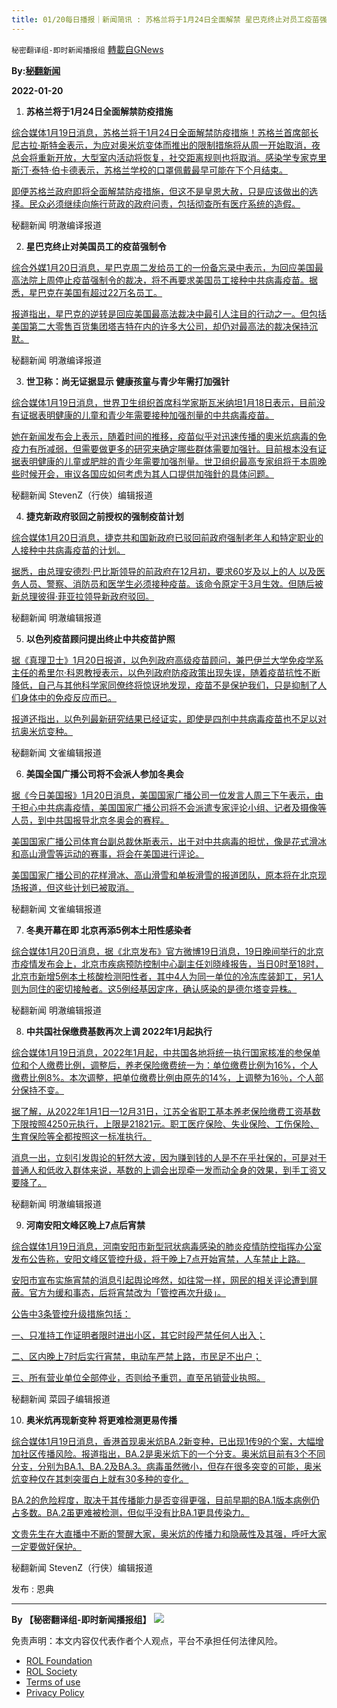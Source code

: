 ```yaml
---
title: 01/20每日播报｜新闻简讯 : 苏格兰将于1月24日全面解禁 星巴克终止对员工疫苗强制令
---
```

`秘密翻译组-即时新闻播报组` [轉載自GNews](https://gnews.org/zh-hans/1883930/)

**By:[秘翻新闻](https://gtv.org/video/id=61e9235b533c672fca7fd133)**

**2022-01-20**

1. **苏格兰将于1月24日全面解禁防疫措施**


[综合媒体1月19日消息，苏格兰将于1月24日全面解禁防疫措施！苏格兰首席部长尼古拉·斯特金表示，为应对奥米炕变体而推出的限制措施将从周一开始取消，夜总会将重新开放，大型室内活动将恢复，社交距离规则也将取消。感染学专家克里斯汀·泰特·伯卡德表示，苏格兰学校的口罩佩戴最早可能在下个月结束。](https://www.bbc.com/news/uk-scotland-60052604%20https://www.john-gaunt.co.uk/news/scotland-covid-restrictions-to-lift-from-monday)

[即便苏格兰政府即将全面解禁防疫措施，但这不是皇恩大赦，只是应该做出的选择。民众必须继续向施行苛政的政府问责，包括彻查所有医疗系统的造假。](https://www.bbc.com/news/uk-scotland-60052604%20https://www.john-gaunt.co.uk/news/scotland-covid-restrictions-to-lift-from-monday)

秘翻新闻 明澈编译报道

2. **星巴克终止对美国员工的疫苗强制令**

[综合外媒1月20日消息，星巴克周二发给员工的一份备忘录中表示，为回应美国最高法院上周停止疫苗强制令的裁决，将不再要求美国员工接种中共病毒疫苗。据悉，星巴克在美国有超过22万名员工。](https://abc7.com/starbucks-covid-vaccine-mandate-supreme-court-vote-employee-vaccines/11488268/%20https://www.cbsnews.com/news/starbucks-covid-vaccine-requirement-stop-supreme-court/)

[报道指出，星巴克的逆转是回应美国最高法裁决中最引人注目的行动之一。但包括美国第二大零售百货集团塔吉特在内的许多大公司，却仍对最高法的裁决保持沉默。](https://abc7.com/starbucks-covid-vaccine-mandate-supreme-court-vote-employee-vaccines/11488268/%20https://www.cbsnews.com/news/starbucks-covid-vaccine-requirement-stop-supreme-court/)

秘翻新闻 明澈编译报道

3. **世卫称：尚无证据显示 健康孩童与青少年需打加强针**

[综合媒体1月19日消息，世界卫生组织首席科学家斯瓦米纳坦1月18日表示，目前没有证据表明健康的儿童和青少年需要接种加强剂量的中共病毒疫苗。](https://www.thestandard.com.hk/breaking-news/section/6/186164/WHO-says-no-evidence-healthy-children,-adolescents-need-Covid-19-boosters%C2%A0%20https://udn.com/news/story/121707/6045776)

[她在新闻发布会上表示，随着时间的推移，疫苗似乎对迅速传播的奧米炕病毒的免疫力有所减弱，但需要做更多的研究来确定哪些群体需要加强针。目前根本没有证据表明健康的儿童或肥胖的青少年需要加强剂量。世卫组织最高专家组将于本周晚些时候开会，审议各国应如何考虑为其人口提供加強針的具体问题。](https://www.thestandard.com.hk/breaking-news/section/6/186164/WHO-says-no-evidence-healthy-children,-adolescents-need-Covid-19-boosters%C2%A0%20https://udn.com/news/story/121707/6045776)

秘翻新闻 StevenZ（行俠）编辑报道

4. **捷克新政府驳回之前授权的强制疫苗计划**

[综合媒体1月20日消息，捷克共和国新政府已驳回前政府强制老年人和特定职业的人接种中共病毒疫苗的计划。](https://abcnews.go.com/Health/wireStory/czech-government-dismisses-mandate-vaccination-plan-82352700%20https://www.taiwannews.com.tw/en/news/4415844)

[据悉，由总理安德烈·巴比斯领导的前政府在12月初，要求60岁及以上的人 以及医务人员、警察、消防员和医学生必须接种疫苗。该命令原定于3月生效。但随后被新总理彼得·菲亚拉领导新政府驳回。](https://abcnews.go.com/Health/wireStory/czech-government-dismisses-mandate-vaccination-plan-82352700%20https://www.taiwannews.com.tw/en/news/4415844)

秘翻新闻 明澈编辑报道

5. **以色列疫苗顾问提出终止中共疫苗护照**

[据《真理卫士》1月20日报道，以色列政府高级疫苗顾问，兼巴伊兰大学免疫学系主任的希里尔·科恩教授表示，以色列政府防疫政策出现失误，随着疫苗抗性不断降低，自己与其他科学家同僚终将惊讶地发现，疫苗不是保护我们，只是抑制了人们身体中的免疫反应而已。](https://thetruedefender.com/israeli-vax-advisor-vax-passports-should-end-government-made-mistakes-during-covid/)

[报道还指出，以色列最新研究结果已经证实，即使是四剂中共病毒疫苗也不足以对抗奥米炕变种。](https://thetruedefender.com/israeli-vax-advisor-vax-passports-should-end-government-made-mistakes-during-covid/)

秘翻新闻 文雀编辑报道

6. **美国全国广播公司将不会派人参加冬奥会**

[据《今日美国报》1月20日消息，美国国家广播公司一位发言人周三下午表示，由于担心中共病毒疫情，美国国家广播公司将不会派遣专家评论小组、记者及摄像等人员，到中共国报导北京冬奥会的赛程。](https://eu.usatoday.com/story/sports/olympics/2022/01/19/winter-olympics-2022-nbc-tv-beijing-covid-19/6585943001/)

[美国国家广播公司体育台副总裁休斯表示，出于对中共病毒的担忧，像是花式滑冰和高山滑雪等运动的赛事，将会在美国进行评论。](https://eu.usatoday.com/story/sports/olympics/2022/01/19/winter-olympics-2022-nbc-tv-beijing-covid-19/6585943001/)

[美国国家广播公司的花样滑冰、高山滑雪和单板滑雪的报道团队，原本将在北京现场报道，但这些计划已被取消。](https://eu.usatoday.com/story/sports/olympics/2022/01/19/winter-olympics-2022-nbc-tv-beijing-covid-19/6585943001/)

秘翻新闻 文雀编辑报道

7. **冬奥开幕在即 北京再添5例本土阳性感染者**

[综合媒体1月20日消息，据《北京发布》官方微博19日消息，19日晚间举行的北京市疫情发布会上，北京市疾病预防控制中心副主任刘晓峰报告，当日0时至18时，北京市新增5例本土核酸检测阳性者，其中4人为同一单位的冷冻库装卸工，另1人则为同住的密切接触者。这5例经基因定序，确认感染的是德尔塔变异株。](https://tw.news.yahoo.com/%E5%86%AC%E5%A5%A7%E9%96%8B%E5%B9%95%E5%9C%A8%E5%8D%B3-%E5%8C%97%E4%BA%AC%E5%86%8D%E6%B7%BB5%E4%BE%8B%E6%9C%AC%E5%9C%9F-231901094.html%20https://udn.com/news/story/122650/6046145)

秘翻新闻 明澈编辑报道

8. **中共国社保缴费基数再次上调 2022年1月起执行**

[综合媒体1月19日消息，2022年1月起，中共国各地将统一执行国家核准的参保单位和个人缴费比例，调整后，养老保险缴费统一为：单位缴费比例为16%，个人缴费比例8%。本次调整，把单位缴费比例由原先的14%，上调整为16％，个人部分保持不变。](https://www.163.com/dy/article/GU2Q2MOB0552598D.html?f=post1603_tab_news%20https://new.qq.com/omn/20220117/20220117A001OQ00.html)

[据了解，从2022年1月1日—12月31日，江苏全省职工基本养老保险缴费工资基数下限按照4250元执行，上限是21821元。职工医疗保险、失业保险、工伤保险、生育保险等全都按照这一标准执行。](https://www.163.com/dy/article/GU2Q2MOB0552598D.html?f=post1603_tab_news%20https://new.qq.com/omn/20220117/20220117A001OQ00.html)

[消息一出，立刻引发舆论的轩然大波，因为赚到钱的人是不在乎社保的，可是对于普通人和低收入群体来说，基数的上调会出现牵一发而动全身的效果，到手工资又要降了。](https://www.163.com/dy/article/GU2Q2MOB0552598D.html?f=post1603_tab_news%20https://new.qq.com/omn/20220117/20220117A001OQ00.html)

秘翻新闻 明澈编辑报道

9. **河南安阳文峰区晚上7点后宵禁**

[综合媒体1月19日消息，河南安阳市新型冠状病毒感染的肺炎疫情防控指挥办公室发布公告称，安阳文峰区管控升级，将于晚上7点开始宵禁，人车禁止上路。](https://cdn.discordapp.com/attachments/895315867368312852/933346937246187560/20220119201549.jpg%20https://m.tuliu.com/wnews/read-136322.html)

[安阳市宣布实施宵禁的消息引起舆论哗然，如往常一样，网民的相关评论遭到屏蔽。官方为缓和事态，后将宵禁改为「管控再次升级」。](https://cdn.discordapp.com/attachments/895315867368312852/933346937246187560/20220119201549.jpg%20https://m.tuliu.com/wnews/read-136322.html)

[公告中3条管控升级措施包括：](https://cdn.discordapp.com/attachments/895315867368312852/933346937246187560/20220119201549.jpg%20https://m.tuliu.com/wnews/read-136322.html)

[一、只准持工作证明者限时进出小区，其它时段严禁任何人出入；](https://cdn.discordapp.com/attachments/895315867368312852/933346937246187560/20220119201549.jpg%20https://m.tuliu.com/wnews/read-136322.html)

[二、区内晚上7时后实行宵禁，电动车严禁上路，市民足不出户；](https://cdn.discordapp.com/attachments/895315867368312852/933346937246187560/20220119201549.jpg%20https://m.tuliu.com/wnews/read-136322.html)

[三、所有营业单位全部停业，否则给予重罚，直至吊销营业执照。](https://cdn.discordapp.com/attachments/895315867368312852/933346937246187560/20220119201549.jpg%20https://m.tuliu.com/wnews/read-136322.html)

秘翻新闻 菜园子编辑报道

10. **奥米炕再现新变种 将更难检测更易传播**

[综合媒体1月19日消息，香港首现奥米炕BA.2新变种，已出现1传9的个案，大幅增加社区传播风险。报道指出，BA.2是奥米炕下的一个分支。奥米炕目前有3个不同分支，分别为BA.1、BA.2及BA.3。病毒虽然微小，但存在很多突变的可能，奥米炕变种仅在其刺突蛋白上就有30多种的变化。](https://www.hk01.com/%E5%8D%B3%E6%99%82%E5%9C%8B%E9%9A%9B/725994/omicron-ba-2%E8%AE%8A%E7%A8%AE-%E7%BC%BA%E5%B0%91-s%E5%9F%BA%E5%9B%A0-%E8%AE%8A%E9%9A%B1%E5%BD%A2%E6%9B%B4%E9%9B%A3%E6%AA%A2%E6%B8%AC-%E6%96%B0%E8%81%9E%E6%95%99%E5%AE%A4%20https://www.163.com/dy/article/GU422TJO0524BQA8.html?f=post2020_dy_recommends)

[BA.2的危险程度，取决于其传播能力是否变得更强，目前早期的BA.1版本病例仍占多数。BA.2虽更难被检测，但似乎没有比BA.1更具传染力。](https://www.hk01.com/%E5%8D%B3%E6%99%82%E5%9C%8B%E9%9A%9B/725994/omicron-ba-2%E8%AE%8A%E7%A8%AE-%E7%BC%BA%E5%B0%91-s%E5%9F%BA%E5%9B%A0-%E8%AE%8A%E9%9A%B1%E5%BD%A2%E6%9B%B4%E9%9B%A3%E6%AA%A2%E6%B8%AC-%E6%96%B0%E8%81%9E%E6%95%99%E5%AE%A4%20https://www.163.com/dy/article/GU422TJO0524BQA8.html?f=post2020_dy_recommends)

[文贵先生在大直播中不断的警醒大家，奥米炕的传播力和隐蔽性及其强，呼吁大家一定要做好保护。](https://www.hk01.com/%E5%8D%B3%E6%99%82%E5%9C%8B%E9%9A%9B/725994/omicron-ba-2%E8%AE%8A%E7%A8%AE-%E7%BC%BA%E5%B0%91-s%E5%9F%BA%E5%9B%A0-%E8%AE%8A%E9%9A%B1%E5%BD%A2%E6%9B%B4%E9%9B%A3%E6%AA%A2%E6%B8%AC-%E6%96%B0%E8%81%9E%E6%95%99%E5%AE%A4%20https://www.163.com/dy/article/GU422TJO0524BQA8.html?f=post2020_dy_recommends)

秘翻新闻 StevenZ（行侠）编辑报道

发布 : 恩典

* * *

**By 【秘密翻译组-即时新闻播报组】**
![](https://assets.gnews.org/wp-content/uploads/2022/01/截圖-2021-12-28-00.48.35.png)
 

免责声明：本文内容仅代表作者个人观点，平台不承担任何法律风险。

- [ROL Foundation](https://rolfoundation.org/)
- [ROL Society](https://rolsociety.org/)
- [Terms of use](https://gnews.org/terms-of-use-3/)
- [Privacy Policy](https://gnews.org/privacy-policy/)
